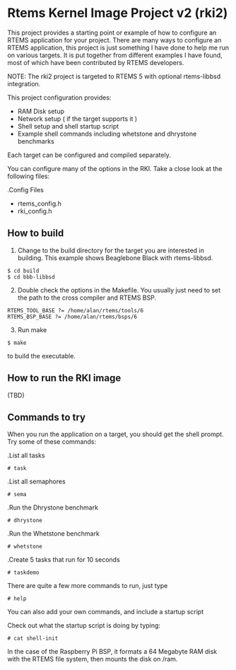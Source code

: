 # Rtems Kernel Image Project v2 (rki2)

This project provides a starting point or example of how to configure an RTEMS application for your project. There are many ways to configure an RTEMS application, this project is just something I have done to help me run on various targets. It is put together from different examples I have found, most of which have been contributed by RTEMS developers. 

NOTE: The rki2 project is targeted to RTEMS 5 with optional rtems-libbsd integration.

This project configuration provides:

- RAM Disk setup
- Network setup ( if the target supports it )
- Shell setup and shell startup script
- Example shell commands including whetstone and dhrystone benchmarks

Each target can be configured and compiled separately.

You can configure many of the options in the RKI. Take a close look at the following files:

.Config Files
- rtems_config.h
- rki_config.h

How to build
------------

1. Change to the build directory for the target you are interested in building. This example shows Beaglebone Black with rtems-libbsd.

```
$ cd build
$ cd bbb-libbsd
```

2. Double check the options in the Makefile. You usually just need to set the path to the cross compiler and RTEMS BSP.  


```
RTEMS_TOOL_BASE ?= /home/alan/rtems/tools/6
RTEMS_BSP_BASE ?= /home/alan/rtems/bsps/6
```

3. Run make
 
```
$ make 
```

to build the executable.

How to run the RKI image
------------------------

(TBD)

Commands to try
---------------

When you run the application on a target, you should get the shell prompt. Try some of these commands:

.List all tasks

```
# task
```

.List all semaphores

```
# sema
```

.Run the Dhrystone benchmark

```
# dhrystone
```

.Run the Whetstone benchmark
```
# whetstone
```

.Create 5 tasks that run for 10 seconds
```
# taskdemo
```

There are quite a few more commands to run, just type

```
# help
```

You can also add your own commands, and include a startup script 

Check out what the startup script is doing by typing:

```
# cat shell-init
```

In the case of the Raspberry Pi BSP, it formats a 64 Megabyte RAM disk with the RTEMS file system, then mounts the disk on /ram.
